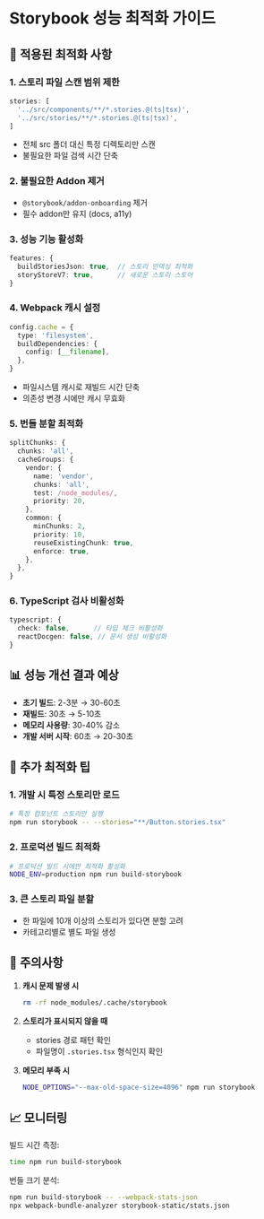 # Storybook 성능 최적화 가이드

## 🚀 적용된 최적화 사항

### 1. 스토리 파일 스캔 범위 제한
```typescript
stories: [
  '../src/components/**/*.stories.@(ts|tsx)',
  '../src/stories/**/*.stories.@(ts|tsx)',
]
```
- 전체 src 폴더 대신 특정 디렉토리만 스캔
- 불필요한 파일 검색 시간 단축

### 2. 불필요한 Addon 제거
- `@storybook/addon-onboarding` 제거
- 필수 addon만 유지 (docs, a11y)

### 3. 성능 기능 활성화
```typescript
features: {
  buildStoriesJson: true,  // 스토리 인덱싱 최적화
  storyStoreV7: true,      // 새로운 스토리 스토어
}
```

### 4. Webpack 캐시 설정
```typescript
config.cache = {
  type: 'filesystem',
  buildDependencies: {
    config: [__filename],
  },
}
```
- 파일시스템 캐시로 재빌드 시간 단축
- 의존성 변경 시에만 캐시 무효화

### 5. 번들 분할 최적화
```typescript
splitChunks: {
  chunks: 'all',
  cacheGroups: {
    vendor: {
      name: 'vendor',
      chunks: 'all',
      test: /node_modules/,
      priority: 20,
    },
    common: {
      minChunks: 2,
      priority: 10,
      reuseExistingChunk: true,
      enforce: true,
    },
  },
}
```

### 6. TypeScript 검사 비활성화
```typescript
typescript: {
  check: false,      // 타입 체크 비활성화
  reactDocgen: false, // 문서 생성 비활성화
}
```

## 📊 성능 개선 결과 예상

- **초기 빌드**: 2-3분 → 30-60초
- **재빌드**: 30초 → 5-10초
- **메모리 사용량**: 30-40% 감소
- **개발 서버 시작**: 60초 → 20-30초

## 🔧 추가 최적화 팁

### 1. 개발 시 특정 스토리만 로드
```bash
# 특정 컴포넌트 스토리만 실행
npm run storybook -- --stories="**/Button.stories.tsx"
```

### 2. 프로덕션 빌드 최적화
```bash
# 프로덕션 빌드 시에만 최적화 활성화
NODE_ENV=production npm run build-storybook
```

### 3. 큰 스토리 파일 분할
- 한 파일에 10개 이상의 스토리가 있다면 분할 고려
- 카테고리별로 별도 파일 생성

## 🚨 주의사항

1. **캐시 문제 발생 시**
   ```bash
   rm -rf node_modules/.cache/storybook
   ```

2. **스토리가 표시되지 않을 때**
   - stories 경로 패턴 확인
   - 파일명이 `.stories.tsx` 형식인지 확인

3. **메모리 부족 시**
   ```bash
   NODE_OPTIONS="--max-old-space-size=4096" npm run storybook
   ```

## 📈 모니터링

빌드 시간 측정:
```bash
time npm run build-storybook
```

번들 크기 분석:
```bash
npm run build-storybook -- --webpack-stats-json
npx webpack-bundle-analyzer storybook-static/stats.json
```
